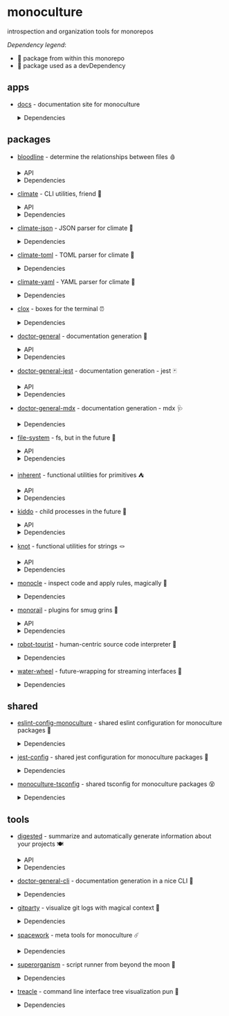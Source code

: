 # monoculture

introspection and organization tools for monorepos

*Dependency legend*:

 - 🦴 package from within this monorepo
 - 🧪 package used as a devDependency

## apps

 * [docs](https://github.com/brekk/monoculture/tree/main/apps/docs) - documentation site for monoculture

   <details><summary>Dependencies</summary>

    - [@chakra-ui/react](https://www.npmjs.com/package/@chakra-ui/react)
    - [@chakra-ui/system](https://www.npmjs.com/package/@chakra-ui/system)
    - [@emotion/react](https://www.npmjs.com/package/@emotion/react)
    - [@emotion/styled](https://www.npmjs.com/package/@emotion/styled)
    - [@fortawesome/fontawesome-svg-core](https://www.npmjs.com/package/@fortawesome/fontawesome-svg-core)
    - [@fortawesome/free-regular-svg-icons](https://www.npmjs.com/package/@fortawesome/free-regular-svg-icons)
    - [@fortawesome/free-solid-svg-icons](https://www.npmjs.com/package/@fortawesome/free-solid-svg-icons)
    - [@fortawesome/react-fontawesome](https://www.npmjs.com/package/@fortawesome/react-fontawesome)
    - [@mdi/js](https://www.npmjs.com/package/@mdi/js)
    - [framer-motion](https://www.npmjs.com/package/framer-motion)
    - [next](https://www.npmjs.com/package/next)
    - [nextra](https://www.npmjs.com/package/nextra)
    - [nextra-theme-docs](https://www.npmjs.com/package/nextra-theme-docs)
    - [react](https://www.npmjs.com/package/react)
    - [react-dom](https://www.npmjs.com/package/react-dom)
    - [@babel/core](https://www.npmjs.com/package/@babel/core) 🧪
    - [@testing-library/dom](https://www.npmjs.com/package/@testing-library/dom) 🧪
    - [@testing-library/jest-dom](https://www.npmjs.com/package/@testing-library/jest-dom) 🧪
    - [@testing-library/react](https://www.npmjs.com/package/@testing-library/react) 🧪
    - [@testing-library/user-event](https://www.npmjs.com/package/@testing-library/user-event) 🧪
    - [@types/jest](https://www.npmjs.com/package/@types/jest) 🧪
    - [@types/react](https://www.npmjs.com/package/@types/react) 🧪
    - [doctor-general-cli](https://github.com/brekk/monoculture/tree/main/tools/doctor-general-cli) 🦴 🧪
    - [doctor-general-mdx](https://github.com/brekk/monoculture/tree/main/packages/doctor-general-mdx) 🦴 🧪
    - [dotenv-cli](https://www.npmjs.com/package/dotenv-cli) 🧪
    - [eslint](https://www.npmjs.com/package/eslint) 🧪
    - [eslint-config-monoculture](https://github.com/brekk/monoculture/tree/main/shared/eslint-config-monoculture) 🦴 🧪
    - [eslint-plugin-next](https://www.npmjs.com/package/eslint-plugin-next) 🧪
    - [eslint-plugin-prettier](https://www.npmjs.com/package/eslint-plugin-prettier) 🧪
    - [eslint-plugin-react](https://www.npmjs.com/package/eslint-plugin-react) 🧪
    - [eslint-plugin-react-hooks](https://www.npmjs.com/package/eslint-plugin-react-hooks) 🧪
    - [jest](https://www.npmjs.com/package/jest) 🧪
    - [jest-environment-jsdom](https://www.npmjs.com/package/jest-environment-jsdom) 🧪
    - [monoculture-tsconfig](https://github.com/brekk/monoculture/tree/main/shared/monoculture-tsconfig) 🦴 🧪
    - [nps](https://www.npmjs.com/package/nps) 🧪
    - [prettier](https://www.npmjs.com/package/prettier) 🧪
    - [typescript](https://www.npmjs.com/package/typescript) 🧪

   </details>

## packages

 * [bloodline](https://github.com/brekk/monoculture/tree/main/packages/bloodline) - determine the relationships between files 🩸

   <details><summary>API</summary>

    - [executables](https://brekk.github.io/monoculture/bloodline/executables)
    - [tree](https://brekk.github.io/monoculture/bloodline/tree)

   </details>

   <details><summary>Dependencies</summary>

    - [chalk](https://www.npmjs.com/package/chalk)
    - [climate](https://github.com/brekk/monoculture/tree/main/packages/climate) 🦴
    - [dependency-tree](https://www.npmjs.com/package/dependency-tree)
    - [file-system](https://github.com/brekk/monoculture/tree/main/packages/file-system) 🦴
    - [fluture](https://www.npmjs.com/package/fluture)
    - [inherent](https://github.com/brekk/monoculture/tree/main/packages/inherent) 🦴
    - [kiddo](https://github.com/brekk/monoculture/tree/main/packages/kiddo) 🦴
    - [knot](https://github.com/brekk/monoculture/tree/main/packages/knot) 🦴
    - [precinct](https://www.npmjs.com/package/precinct)
    - [ramda](https://www.npmjs.com/package/ramda)
    - [ts-graphviz](https://www.npmjs.com/package/ts-graphviz)
    - [dotenv-cli](https://www.npmjs.com/package/dotenv-cli) 🧪
    - [eslint-config-monoculture](https://github.com/brekk/monoculture/tree/main/shared/eslint-config-monoculture) 🦴 🧪
    - [jest-config](https://github.com/brekk/monoculture/tree/main/shared/jest-config) 🦴 🧪
    - [nps](https://www.npmjs.com/package/nps) 🧪

   </details>

 * [climate](https://github.com/brekk/monoculture/tree/main/packages/climate) - CLI utilities, friend 👯

   <details><summary>API</summary>

    - [builder](https://brekk.github.io/monoculture/climate/builder)

   </details>

   <details><summary>Dependencies</summary>

    - [chalk](https://www.npmjs.com/package/chalk)
    - [envtrace](https://www.npmjs.com/package/envtrace)
    - [file-system](https://github.com/brekk/monoculture/tree/main/packages/file-system) 🦴
    - [ramda](https://www.npmjs.com/package/ramda)
    - [dotenv-cli](https://www.npmjs.com/package/dotenv-cli) 🧪
    - [eslint](https://www.npmjs.com/package/eslint) 🧪
    - [eslint-config-monoculture](https://github.com/brekk/monoculture/tree/main/shared/eslint-config-monoculture) 🦴 🧪
    - [eslint-plugin-prettier](https://www.npmjs.com/package/eslint-plugin-prettier) 🧪
    - [jest](https://www.npmjs.com/package/jest) 🧪
    - [nps](https://www.npmjs.com/package/nps) 🧪
    - [prettier](https://www.npmjs.com/package/prettier) 🧪
    - [smol-toml](https://www.npmjs.com/package/smol-toml) 🧪
    - [strip-ansi](https://www.npmjs.com/package/strip-ansi) 🧪

   </details>

 * [climate-json](https://github.com/brekk/monoculture/tree/main/packages/climate-json) - JSON parser for climate 🐐

   <details><summary>Dependencies</summary>

    - [ramda](https://www.npmjs.com/package/ramda)
    - [climate](https://github.com/brekk/monoculture/tree/main/packages/climate) 🦴 🧪
    - [dotenv-cli](https://www.npmjs.com/package/dotenv-cli) 🧪
    - [eslint-config-monoculture](https://github.com/brekk/monoculture/tree/main/shared/eslint-config-monoculture) 🦴 🧪
    - [fluture](https://www.npmjs.com/package/fluture) 🧪
    - [jest-config](https://github.com/brekk/monoculture/tree/main/shared/jest-config) 🦴 🧪
    - [nps](https://www.npmjs.com/package/nps) 🧪

   </details>

 * [climate-toml](https://github.com/brekk/monoculture/tree/main/packages/climate-toml) - TOML parser for climate 🍅

   <details><summary>Dependencies</summary>

    - [ramda](https://www.npmjs.com/package/ramda)
    - [smol-toml](https://www.npmjs.com/package/smol-toml)
    - [climate](https://github.com/brekk/monoculture/tree/main/packages/climate) 🦴 🧪
    - [dotenv-cli](https://www.npmjs.com/package/dotenv-cli) 🧪
    - [eslint-config-monoculture](https://github.com/brekk/monoculture/tree/main/shared/eslint-config-monoculture) 🦴 🧪
    - [fluture](https://www.npmjs.com/package/fluture) 🧪
    - [jest-config](https://github.com/brekk/monoculture/tree/main/shared/jest-config) 🦴 🧪
    - [nps](https://www.npmjs.com/package/nps) 🧪

   </details>

 * [climate-yaml](https://github.com/brekk/monoculture/tree/main/packages/climate-yaml) - YAML parser for climate 🍠

   <details><summary>Dependencies</summary>

    - [ramda](https://www.npmjs.com/package/ramda)
    - [yaml](https://www.npmjs.com/package/yaml)
    - [climate](https://github.com/brekk/monoculture/tree/main/packages/climate) 🦴 🧪
    - [dotenv-cli](https://www.npmjs.com/package/dotenv-cli) 🧪
    - [eslint-config-monoculture](https://github.com/brekk/monoculture/tree/main/shared/eslint-config-monoculture) 🦴 🧪
    - [fluture](https://www.npmjs.com/package/fluture) 🧪
    - [jest-config](https://github.com/brekk/monoculture/tree/main/shared/jest-config) 🦴 🧪
    - [nps](https://www.npmjs.com/package/nps) 🧪

   </details>

 * [clox](https://github.com/brekk/monoculture/tree/main/packages/clox) - boxes for the terminal ⏰

   <details><summary>Dependencies</summary>

    - [ansi-align](https://www.npmjs.com/package/ansi-align)
    - [camelcase](https://www.npmjs.com/package/camelcase)
    - [chalk](https://www.npmjs.com/package/chalk)
    - [dotenv-cli](https://www.npmjs.com/package/dotenv-cli)
    - [ramda](https://www.npmjs.com/package/ramda)
    - [string-length](https://www.npmjs.com/package/string-length)
    - [widest-line](https://www.npmjs.com/package/widest-line)
    - [wrap-ansi](https://www.npmjs.com/package/wrap-ansi)
    - [eslint-config-monoculture](https://github.com/brekk/monoculture/tree/main/shared/eslint-config-monoculture) 🦴 🧪
    - [jest-config](https://github.com/brekk/monoculture/tree/main/shared/jest-config) 🦴 🧪
    - [nps](https://www.npmjs.com/package/nps) 🧪

   </details>

 * [doctor-general](https://github.com/brekk/monoculture/tree/main/packages/doctor-general) - documentation generation 🩻

   <details><summary>API</summary>

    - [comment-test](https://brekk.github.io/monoculture/doctor-general-jest/comment-test)
    - [text](https://brekk.github.io/monoculture/doctor-general/text)

   </details>

   <details><summary>Dependencies</summary>

    - [climate](https://github.com/brekk/monoculture/tree/main/packages/climate) 🦴
    - [file-system](https://github.com/brekk/monoculture/tree/main/packages/file-system) 🦴
    - [fluture](https://www.npmjs.com/package/fluture)
    - [inherent](https://github.com/brekk/monoculture/tree/main/packages/inherent) 🦴
    - [kiddo](https://github.com/brekk/monoculture/tree/main/packages/kiddo) 🦴
    - [knot](https://github.com/brekk/monoculture/tree/main/packages/knot) 🦴
    - [ramda](https://www.npmjs.com/package/ramda)
    - [dotenv-cli](https://www.npmjs.com/package/dotenv-cli) 🧪
    - [envtrace](https://www.npmjs.com/package/envtrace) 🧪
    - [esbuild](https://www.npmjs.com/package/esbuild) 🧪
    - [eslint-config-monoculture](https://github.com/brekk/monoculture/tree/main/shared/eslint-config-monoculture) 🦴 🧪
    - [jest-environment-jsdom](https://www.npmjs.com/package/jest-environment-jsdom) 🧪
    - [madge](https://www.npmjs.com/package/madge) 🧪
    - [nps](https://www.npmjs.com/package/nps) 🧪
    - [strip-ansi](https://www.npmjs.com/package/strip-ansi) 🧪
    - [xtrace](https://www.npmjs.com/package/xtrace) 🧪

   </details>

 * [doctor-general-jest](https://github.com/brekk/monoculture/tree/main/packages/doctor-general-jest) - documentation generation - jest 🃏

   <details><summary>API</summary>

    - [comment-test](https://brekk.github.io/monoculture/doctor-general-jest/comment-test)

   </details>

   <details><summary>Dependencies</summary>

    - [file-system](https://github.com/brekk/monoculture/tree/main/packages/file-system) 🦴
    - [fluture](https://www.npmjs.com/package/fluture)
    - [inherent](https://github.com/brekk/monoculture/tree/main/packages/inherent) 🦴
    - [knot](https://github.com/brekk/monoculture/tree/main/packages/knot) 🦴
    - [ramda](https://www.npmjs.com/package/ramda)
    - [dotenv-cli](https://www.npmjs.com/package/dotenv-cli) 🧪
    - [envtrace](https://www.npmjs.com/package/envtrace) 🧪
    - [esbuild](https://www.npmjs.com/package/esbuild) 🧪
    - [eslint-config-monoculture](https://github.com/brekk/monoculture/tree/main/shared/eslint-config-monoculture) 🦴 🧪
    - [jest-environment-jsdom](https://www.npmjs.com/package/jest-environment-jsdom) 🧪
    - [madge](https://www.npmjs.com/package/madge) 🧪
    - [nps](https://www.npmjs.com/package/nps) 🧪
    - [strip-ansi](https://www.npmjs.com/package/strip-ansi) 🧪
    - [xtrace](https://www.npmjs.com/package/xtrace) 🧪

   </details>

 * [doctor-general-mdx](https://github.com/brekk/monoculture/tree/main/packages/doctor-general-mdx) - documentation generation - mdx 🩺

   <details><summary>Dependencies</summary>

    - [file-system](https://github.com/brekk/monoculture/tree/main/packages/file-system) 🦴
    - [fluture](https://www.npmjs.com/package/fluture)
    - [inherent](https://github.com/brekk/monoculture/tree/main/packages/inherent) 🦴
    - [knot](https://github.com/brekk/monoculture/tree/main/packages/knot) 🦴
    - [ramda](https://www.npmjs.com/package/ramda)
    - [dotenv-cli](https://www.npmjs.com/package/dotenv-cli) 🧪
    - [envtrace](https://www.npmjs.com/package/envtrace) 🧪
    - [esbuild](https://www.npmjs.com/package/esbuild) 🧪
    - [eslint-config-monoculture](https://github.com/brekk/monoculture/tree/main/shared/eslint-config-monoculture) 🦴 🧪
    - [jest-environment-jsdom](https://www.npmjs.com/package/jest-environment-jsdom) 🧪
    - [madge](https://www.npmjs.com/package/madge) 🧪
    - [nps](https://www.npmjs.com/package/nps) 🧪
    - [strip-ansi](https://www.npmjs.com/package/strip-ansi) 🧪
    - [xtrace](https://www.npmjs.com/package/xtrace) 🧪

   </details>

 * [file-system](https://github.com/brekk/monoculture/tree/main/packages/file-system) - fs, but in the future 🔮

   <details><summary>API</summary>

    - [fs](https://brekk.github.io/monoculture/file-system/fs)

   </details>

   <details><summary>Dependencies</summary>

    - [find-up](https://www.npmjs.com/package/find-up)
    - [fluture](https://www.npmjs.com/package/fluture)
    - [ramda](https://www.npmjs.com/package/ramda)
    - [@testing-library/jest-dom](https://www.npmjs.com/package/@testing-library/jest-dom) 🧪
    - [dotenv-cli](https://www.npmjs.com/package/dotenv-cli) 🧪
    - [eslint-config-monoculture](https://github.com/brekk/monoculture/tree/main/shared/eslint-config-monoculture) 🦴 🧪
    - [jest](https://www.npmjs.com/package/jest) 🧪
    - [jest-config](https://github.com/brekk/monoculture/tree/main/shared/jest-config) 🦴 🧪
    - [nps](https://www.npmjs.com/package/nps) 🧪

   </details>

 * [inherent](https://github.com/brekk/monoculture/tree/main/packages/inherent) - functional utilities for primitives ⛺️

   <details><summary>API</summary>

    - [primitives](https://brekk.github.io/monoculture/inherent/primitives)

   </details>

   <details><summary>Dependencies</summary>

    - [ramda](https://www.npmjs.com/package/ramda)
    - [dotenv-cli](https://www.npmjs.com/package/dotenv-cli) 🧪
    - [eslint-config-monoculture](https://github.com/brekk/monoculture/tree/main/shared/eslint-config-monoculture) 🦴 🧪
    - [jest-config](https://github.com/brekk/monoculture/tree/main/shared/jest-config) 🦴 🧪
    - [nps](https://www.npmjs.com/package/nps) 🧪

   </details>

 * [kiddo](https://github.com/brekk/monoculture/tree/main/packages/kiddo) - child processes in the future 👶

   <details><summary>API</summary>

    - [kiddo](https://brekk.github.io/monoculture/kiddo/kiddo)

   </details>

   <details><summary>Dependencies</summary>

    - [execa](https://www.npmjs.com/package/execa)
    - [fluture](https://www.npmjs.com/package/fluture)
    - [ramda](https://www.npmjs.com/package/ramda)
    - [@testing-library/jest-dom](https://www.npmjs.com/package/@testing-library/jest-dom) 🧪
    - [dotenv-cli](https://www.npmjs.com/package/dotenv-cli) 🧪
    - [eslint-config-monoculture](https://github.com/brekk/monoculture/tree/main/shared/eslint-config-monoculture) 🦴 🧪
    - [jest](https://www.npmjs.com/package/jest) 🧪
    - [jest-config](https://github.com/brekk/monoculture/tree/main/shared/jest-config) 🦴 🧪
    - [nps](https://www.npmjs.com/package/nps) 🧪

   </details>

 * [knot](https://github.com/brekk/monoculture/tree/main/packages/knot) - functional utilities for strings 🪢

   <details><summary>API</summary>

    - [knot](https://brekk.github.io/monoculture/knot/knot)

   </details>

   <details><summary>Dependencies</summary>

    - [chalk](https://www.npmjs.com/package/chalk)
    - [ramda](https://www.npmjs.com/package/ramda)
    - [dotenv-cli](https://www.npmjs.com/package/dotenv-cli) 🧪
    - [eslint-config-monoculture](https://github.com/brekk/monoculture/tree/main/shared/eslint-config-monoculture) 🦴 🧪
    - [jest-config](https://github.com/brekk/monoculture/tree/main/shared/jest-config) 🦴 🧪
    - [nps](https://www.npmjs.com/package/nps) 🧪

   </details>

 * [monocle](https://github.com/brekk/monoculture/tree/main/packages/monocle) - inspect code and apply rules, magically 🧐

   <details><summary>Dependencies</summary>

    - [climate](https://github.com/brekk/monoculture/tree/main/packages/climate) 🦴
    - [climate-json](https://github.com/brekk/monoculture/tree/main/packages/climate-json) 🦴
    - [climate-toml](https://github.com/brekk/monoculture/tree/main/packages/climate-toml) 🦴
    - [envtrace](https://www.npmjs.com/package/envtrace)
    - [fluture](https://www.npmjs.com/package/fluture)
    - [monorail](https://github.com/brekk/monoculture/tree/main/packages/monorail) 🦴
    - [ramda](https://www.npmjs.com/package/ramda)
    - [dotenv-cli](https://www.npmjs.com/package/dotenv-cli) 🧪
    - [esbuild](https://www.npmjs.com/package/esbuild) 🧪
    - [eslint-config-monoculture](https://github.com/brekk/monoculture/tree/main/shared/eslint-config-monoculture) 🦴 🧪
    - [execa](https://www.npmjs.com/package/execa) 🧪
    - [jest](https://www.npmjs.com/package/jest) 🧪
    - [jest-config](https://github.com/brekk/monoculture/tree/main/shared/jest-config) 🦴 🧪
    - [knot](https://github.com/brekk/monoculture/tree/main/packages/knot) 🦴 🧪
    - [nps](https://www.npmjs.com/package/nps) 🧪
    - [robot-tourist](https://github.com/brekk/monoculture/tree/main/packages/robot-tourist) 🦴 🧪

   </details>

 * [monorail](https://github.com/brekk/monoculture/tree/main/packages/monorail) - plugins for smug grins 🚂

   <details><summary>API</summary>

    - [helpers](https://brekk.github.io/monoculture/monorail/helpers)

   </details>

   <details><summary>Dependencies</summary>

    - [@hapi/topo](https://www.npmjs.com/package/@hapi/topo)
    - [envtrace](https://www.npmjs.com/package/envtrace)
    - [file-system](https://github.com/brekk/monoculture/tree/main/packages/file-system) 🦴
    - [inherent](https://github.com/brekk/monoculture/tree/main/packages/inherent) 🦴
    - [dotenv-cli](https://www.npmjs.com/package/dotenv-cli) 🧪
    - [esbuild](https://www.npmjs.com/package/esbuild) 🧪
    - [eslint-config-monoculture](https://github.com/brekk/monoculture/tree/main/shared/eslint-config-monoculture) 🦴 🧪
    - [jest](https://www.npmjs.com/package/jest) 🧪
    - [jest-config](https://github.com/brekk/monoculture/tree/main/shared/jest-config) 🦴 🧪
    - [nps](https://www.npmjs.com/package/nps) 🧪
    - [unusual](https://www.npmjs.com/package/unusual) 🧪

   </details>

 * [robot-tourist](https://github.com/brekk/monoculture/tree/main/packages/robot-tourist) - human-centric source code interpreter 🤖

   <details><summary>Dependencies</summary>

    - [change-case](https://www.npmjs.com/package/change-case)
    - [climate](https://github.com/brekk/monoculture/tree/main/packages/climate) 🦴
    - [envtrace](https://www.npmjs.com/package/envtrace)
    - [file-system](https://github.com/brekk/monoculture/tree/main/packages/file-system) 🦴
    - [ramda](https://www.npmjs.com/package/ramda)
    - [stemmer](https://www.npmjs.com/package/stemmer)
    - [dotenv-cli](https://www.npmjs.com/package/dotenv-cli) 🧪
    - [esbuild](https://www.npmjs.com/package/esbuild) 🧪
    - [eslint](https://www.npmjs.com/package/eslint) 🧪
    - [eslint-config-monoculture](https://github.com/brekk/monoculture/tree/main/shared/eslint-config-monoculture) 🦴 🧪
    - [jest](https://www.npmjs.com/package/jest) 🧪
    - [nps](https://www.npmjs.com/package/nps) 🧪
    - [prettier](https://www.npmjs.com/package/prettier) 🧪
    - [strip-ansi](https://www.npmjs.com/package/strip-ansi) 🧪

   </details>

 * [water-wheel](https://github.com/brekk/monoculture/tree/main/packages/water-wheel) - future-wrapping for streaming interfaces 🌊

   <details><summary>Dependencies</summary>

    - [envtrace](https://www.npmjs.com/package/envtrace)
    - [fluture](https://www.npmjs.com/package/fluture)
    - [get-stream](https://www.npmjs.com/package/get-stream)
    - [ramda](https://www.npmjs.com/package/ramda)
    - [dotenv-cli](https://www.npmjs.com/package/dotenv-cli) 🧪
    - [eslint-config-monoculture](https://github.com/brekk/monoculture/tree/main/shared/eslint-config-monoculture) 🦴 🧪
    - [into-stream](https://www.npmjs.com/package/into-stream) 🧪
    - [jest-config](https://github.com/brekk/monoculture/tree/main/shared/jest-config) 🦴 🧪
    - [nps](https://www.npmjs.com/package/nps) 🧪

   </details>

## shared

 * [eslint-config-monoculture](https://github.com/brekk/monoculture/tree/main/shared/eslint-config-monoculture) - shared eslint configuration for monoculture packages 🧹

   <details><summary>Dependencies</summary>

    - [@typescript-eslint/eslint-plugin](https://www.npmjs.com/package/@typescript-eslint/eslint-plugin)
    - [@typescript-eslint/parser](https://www.npmjs.com/package/@typescript-eslint/parser)
    - [eslint](https://www.npmjs.com/package/eslint)
    - [eslint-config-next](https://www.npmjs.com/package/eslint-config-next)
    - [eslint-config-prettier](https://www.npmjs.com/package/eslint-config-prettier)
    - [eslint-config-turbo](https://www.npmjs.com/package/eslint-config-turbo)
    - [eslint-plugin-babel](https://www.npmjs.com/package/eslint-plugin-babel)
    - [eslint-plugin-fp](https://www.npmjs.com/package/eslint-plugin-fp)
    - [eslint-plugin-import](https://www.npmjs.com/package/eslint-plugin-import)
    - [eslint-plugin-jsdoc](https://www.npmjs.com/package/eslint-plugin-jsdoc)
    - [eslint-plugin-prettier](https://www.npmjs.com/package/eslint-plugin-prettier)
    - [eslint-plugin-ramda](https://www.npmjs.com/package/eslint-plugin-ramda)
    - [eslint-plugin-react](https://www.npmjs.com/package/eslint-plugin-react)
    - [eslint-plugin-unused-imports](https://www.npmjs.com/package/eslint-plugin-unused-imports)
    - [nps](https://www.npmjs.com/package/nps) 🧪
    - [prettier](https://www.npmjs.com/package/prettier) 🧪
    - [typescript](https://www.npmjs.com/package/typescript) 🧪

   </details>

 * [jest-config](https://github.com/brekk/monoculture/tree/main/shared/jest-config) - shared jest configuration for monoculture packages 🎪

   <details><summary>Dependencies</summary>

    - [@swc/core](https://www.npmjs.com/package/@swc/core)
    - [@swc/jest](https://www.npmjs.com/package/@swc/jest)
    - [@testing-library/jest-dom](https://www.npmjs.com/package/@testing-library/jest-dom)
    - [jest](https://www.npmjs.com/package/jest)
    - [jest-silent-reporter](https://www.npmjs.com/package/jest-silent-reporter)
    - [ts-jest-resolver](https://www.npmjs.com/package/ts-jest-resolver)
    - [typescript](https://www.npmjs.com/package/typescript)
    - [nps](https://www.npmjs.com/package/nps) 🧪

   </details>

 * [monoculture-tsconfig](https://github.com/brekk/monoculture/tree/main/shared/monoculture-tsconfig) - shared tsconfig for monoculture packages 😵

   <details><summary>Dependencies</summary>

    - [dotenv-cli](https://www.npmjs.com/package/dotenv-cli) 🧪
    - [nps](https://www.npmjs.com/package/nps) 🧪

   </details>

## tools

 * [digested](https://github.com/brekk/monoculture/tree/main/tools/digested) - summarize and automatically generate information about your projects 🍽️

   <details><summary>API</summary>

    - [summary](https://brekk.github.io/monoculture/digested/summary)

   </details>

   <details><summary>Dependencies</summary>

    - [climate](https://github.com/brekk/monoculture/tree/main/packages/climate) 🦴
    - [climate-json](https://github.com/brekk/monoculture/tree/main/packages/climate-json) 🦴
    - [climate-toml](https://github.com/brekk/monoculture/tree/main/packages/climate-toml) 🦴
    - [file-system](https://github.com/brekk/monoculture/tree/main/packages/file-system) 🦴
    - [fluture](https://www.npmjs.com/package/fluture)
    - [ramda](https://www.npmjs.com/package/ramda)
    - [dotenv-cli](https://www.npmjs.com/package/dotenv-cli) 🧪
    - [eslint-config-monoculture](https://github.com/brekk/monoculture/tree/main/shared/eslint-config-monoculture) 🦴 🧪
    - [jest-config](https://github.com/brekk/monoculture/tree/main/shared/jest-config) 🦴 🧪
    - [nps](https://www.npmjs.com/package/nps) 🧪

   </details>

 * [doctor-general-cli](https://github.com/brekk/monoculture/tree/main/tools/doctor-general-cli) - documentation generation in a nice CLI 🫡

   <details><summary>Dependencies</summary>

    - [climate](https://github.com/brekk/monoculture/tree/main/packages/climate) 🦴
    - [doctor-general](https://github.com/brekk/monoculture/tree/main/packages/doctor-general) 🦴
    - [inherent](https://github.com/brekk/monoculture/tree/main/packages/inherent) 🦴
    - [ramda](https://www.npmjs.com/package/ramda)
    - [dotenv-cli](https://www.npmjs.com/package/dotenv-cli) 🧪
    - [envtrace](https://www.npmjs.com/package/envtrace) 🧪
    - [esbuild](https://www.npmjs.com/package/esbuild) 🧪
    - [eslint-config-monoculture](https://github.com/brekk/monoculture/tree/main/shared/eslint-config-monoculture) 🦴 🧪
    - [jest-environment-jsdom](https://www.npmjs.com/package/jest-environment-jsdom) 🧪
    - [madge](https://www.npmjs.com/package/madge) 🧪
    - [nps](https://www.npmjs.com/package/nps) 🧪
    - [strip-ansi](https://www.npmjs.com/package/strip-ansi) 🧪
    - [xtrace](https://www.npmjs.com/package/xtrace) 🧪

   </details>

 * [gitparty](https://github.com/brekk/monoculture/tree/main/tools/gitparty) - visualize git logs with magical context 🎨

   <details><summary>Dependencies</summary>

    - [climate](https://github.com/brekk/monoculture/tree/main/packages/climate) 🦴
    - [clox](https://github.com/brekk/monoculture/tree/main/packages/clox) 🦴
    - [date-fns](https://www.npmjs.com/package/date-fns)
    - [date-fns-tz](https://www.npmjs.com/package/date-fns-tz)
    - [file-system](https://github.com/brekk/monoculture/tree/main/packages/file-system) 🦴
    - [fluture](https://www.npmjs.com/package/fluture)
    - [gitlog](https://www.npmjs.com/package/gitlog)
    - [micromatch](https://www.npmjs.com/package/micromatch)
    - [ramda](https://www.npmjs.com/package/ramda)
    - [treacle](https://github.com/brekk/monoculture/tree/main/tools/treacle) 🦴
    - [dotenv-cli](https://www.npmjs.com/package/dotenv-cli) 🧪
    - [eslint-config-monoculture](https://github.com/brekk/monoculture/tree/main/shared/eslint-config-monoculture) 🦴 🧪
    - [jest-config](https://github.com/brekk/monoculture/tree/main/shared/jest-config) 🦴 🧪
    - [nps](https://www.npmjs.com/package/nps) 🧪

   </details>

 * [spacework](https://github.com/brekk/monoculture/tree/main/tools/spacework) - meta tools for monoculture ☄️

   <details><summary>Dependencies</summary>

    - [execa](https://www.npmjs.com/package/execa)
    - [fluture](https://www.npmjs.com/package/fluture)
    - [ramda](https://www.npmjs.com/package/ramda)
    - [snang](https://www.npmjs.com/package/snang)
    - [eslint-config-monoculture](https://github.com/brekk/monoculture/tree/main/shared/eslint-config-monoculture) 🦴 🧪
    - [nps](https://www.npmjs.com/package/nps) 🧪
    - [nps-utils](https://www.npmjs.com/package/nps-utils) 🧪

   </details>

 * [superorganism](https://github.com/brekk/monoculture/tree/main/tools/superorganism) - script runner from beyond the moon 🦠

   <details><summary>Dependencies</summary>

    - [chalk](https://www.npmjs.com/package/chalk)
    - [climate](https://github.com/brekk/monoculture/tree/main/packages/climate) 🦴
    - [dotenv-cli](https://www.npmjs.com/package/dotenv-cli)
    - [envtrace](https://www.npmjs.com/package/envtrace)
    - [file-system](https://github.com/brekk/monoculture/tree/main/packages/file-system) 🦴
    - [fluture](https://www.npmjs.com/package/fluture)
    - [kiddo](https://github.com/brekk/monoculture/tree/main/packages/kiddo) 🦴
    - [project-bin-path](https://www.npmjs.com/package/project-bin-path)
    - [ramda](https://www.npmjs.com/package/ramda)
    - [esbuild](https://www.npmjs.com/package/esbuild) 🧪
    - [eslint-config-monoculture](https://github.com/brekk/monoculture/tree/main/shared/eslint-config-monoculture) 🦴 🧪
    - [fastest-levenshtein](https://www.npmjs.com/package/fastest-levenshtein) 🧪
    - [jest-config](https://github.com/brekk/monoculture/tree/main/shared/jest-config) 🦴 🧪
    - [nps](https://www.npmjs.com/package/nps) 🧪

   </details>

 * [treacle](https://github.com/brekk/monoculture/tree/main/tools/treacle) - command line interface tree visualization pun 🫠

   <details><summary>Dependencies</summary>

    - [file-system](https://github.com/brekk/monoculture/tree/main/packages/file-system) 🦴
    - [fluture](https://www.npmjs.com/package/fluture)
    - [gitlog](https://www.npmjs.com/package/gitlog)
    - [kiddo](https://github.com/brekk/monoculture/tree/main/packages/kiddo) 🦴
    - [ramda](https://www.npmjs.com/package/ramda)
    - [dotenv-cli](https://www.npmjs.com/package/dotenv-cli) 🧪
    - [eslint-config-monoculture](https://github.com/brekk/monoculture/tree/main/shared/eslint-config-monoculture) 🦴 🧪
    - [jest-config](https://github.com/brekk/monoculture/tree/main/shared/jest-config) 🦴 🧪
    - [nps](https://www.npmjs.com/package/nps) 🧪

   </details>

